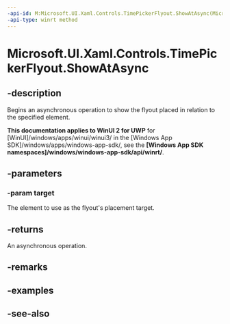 ```yaml
---
-api-id: M:Microsoft.UI.Xaml.Controls.TimePickerFlyout.ShowAtAsync(Microsoft.UI.Xaml.FrameworkElement)
-api-type: winrt method
---
```


<!-- Method syntax
public Windows.Foundation.IAsyncOperation<Windows.Foundation.IReference<Windows.Foundation.TimeSpan>> ShowAtAsync(Windows.UI.Xaml.FrameworkElement target)
-->

# Microsoft.UI.Xaml.Controls.TimePickerFlyout.ShowAtAsync

## -description
Begins an asynchronous operation to show the flyout placed in relation to the specified element.

**This documentation applies to WinUI 2 for UWP** for [WinUI]/windows/apps/winui/winui3/ in the [Windows App SDK]/windows/apps/windows-app-sdk/, see the **[Windows App SDK namespaces]/windows/windows-app-sdk/api/winrt/**.

## -parameters
### -param target
The element to use as the flyout's placement target.

## -returns
An asynchronous operation.

## -remarks

## -examples

## -see-also
